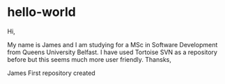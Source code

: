 # hello-world

Hi,

My name is James and I am studying for a MSc in Software Development from Queens University Belfast. I have used Tortoise SVN as a repository before but this seems much more user friendly. Thansks,

James
First repository created
